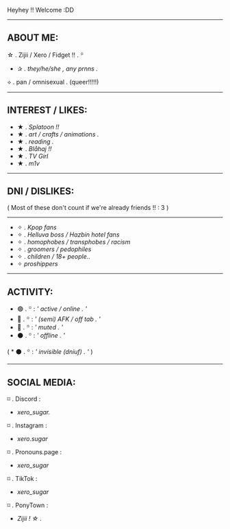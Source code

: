 Heyhey !! Welcome :DD

-----
ABOUT ME:
----------------------------
☆ . Zijii / Xero / Fidget !! . ꙳

* ✰ . _they/he/she , any prnns ._

⟡ . pan / omnisexual . (queer!!!!!)

----------

INTEREST / LIKES:
-----------
* ★ . _Splatoon !!_
* ★ . _art / crafts / animations ._
* ★ . _reading ._
* ★ . _Blåhaj !!_
* ★ . _TV Girl_
* ★ . _m1v_
---------

DNI / DISLIKES:
---

( Most of these don't count if we're already friends !! : 3 )

---

* ✧ . _Kpop fans_ 
* ✧ . _Helluva boss / Hazbin hotel fans_
* ✧ . _homophobes / transphobes / racism_
* ✧ . _groomers / pedophiles_
* ✧ . _children / 18+ people.._
* ✧  _proshippers_
---
ACTIVITY:
----
* 🟢 . ꙳ : _' active / online . '_
* 🌙 . ꙳ : _' (semi) AFK / off tab . '_
* 🛑 . ꙳ : _' muted . '_
* ⚫ . ꙳ : _' offline . '_

( * ⚫ . ꙳ : _' invisible (dniuf) . '_ )

---
SOCIAL MEDIA:
--------
⌑ . Discord :

* _xero_sugar._

⌑ . Instagram :

* _xero.sugar_

⌑ . Pronouns.page :

* _xero_sugar_

⌑ . TikTok :

* _xero_sugar_

⌑ . PonyTown :
* _Zijii ! ☆ ._

